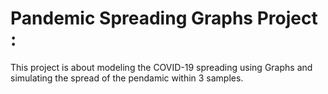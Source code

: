 # Pandemic Spreading Graphs Project :

This project is about modeling the COVID-19 spreading using Graphs and simulating the spread of the pendamic within 3 samples. 
